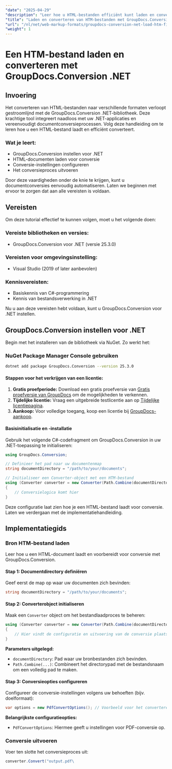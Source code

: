 ```yaml
---
"date": "2025-04-29"
"description": "Leer hoe u HTML-bestanden efficiënt kunt laden en converteren met GroupDocs.Conversion voor .NET. Deze handleiding behandelt installatie, configuratie en praktische toepassingen."
"title": "Laden en converteren van HTM-bestanden met GroupDocs.Conversion.NET&#58; een stapsgewijze handleiding"
"url": "/nl/net/web-markup-formats/groupdocs-conversion-net-load-htm-files/"
"weight": 1
---
```


# Een HTM-bestand laden en converteren met GroupDocs.Conversion .NET

## Invoering

Het converteren van HTML-bestanden naar verschillende formaten verloopt gestroomlijnd met de GroupDocs.Conversion .NET-bibliotheek. Deze krachtige tool integreert naadloos met uw .NET-applicaties en vereenvoudigt documentconversieprocessen. Volg deze handleiding om te leren hoe u een HTML-bestand laadt en efficiënt converteert.

### Wat je leert:
- GroupDocs.Conversion instellen voor .NET
- HTML-documenten laden voor conversie
- Conversie-instellingen configureren
- Het conversieproces uitvoeren

Door deze vaardigheden onder de knie te krijgen, kunt u documentconversies eenvoudig automatiseren. Laten we beginnen met ervoor te zorgen dat aan alle vereisten is voldaan.

## Vereisten

Om deze tutorial effectief te kunnen volgen, moet u het volgende doen:

### Vereiste bibliotheken en versies:
- GroupDocs.Conversion voor .NET (versie 25.3.0)
  

### Vereisten voor omgevingsinstelling:
- Visual Studio (2019 of later aanbevolen)

### Kennisvereisten:
- Basiskennis van C#-programmering
- Kennis van bestandsverwerking in .NET

Nu u aan deze vereisten hebt voldaan, kunt u GroupDocs.Conversion voor .NET instellen.

## GroupDocs.Conversion instellen voor .NET

Begin met het installeren van de bibliotheek via NuGet. Zo werkt het:

### NuGet Package Manager Console gebruiken
```bash
dotnet add package GroupDocs.Conversion --version 25.3.0
```

#### Stappen voor het verkrijgen van een licentie:
1. **Gratis proefperiode:** Download een gratis proefversie van [Gratis proefversie van GroupDocs](https://releases.groupdocs.com/conversion/net/) om de mogelijkheden te verkennen.
2. **Tijdelijke licentie:** Vraag een uitgebreide testlicentie aan op [Tijdelijke licentiepagina](https://purchase.groupdocs.com/temporary-license/).
3. **Aankoop:** Voor volledige toegang, koop een licentie bij [GroupDocs-aankoop](https://purchase.groupdocs.com/buy).

#### Basisinitialisatie en -installatie

Gebruik het volgende C#-codefragment om GroupDocs.Conversion in uw .NET-toepassing te initialiseren:

```csharp
using GroupDocs.Conversion;

// Definieer het pad naar uw documentenmap
string documentDirectory = "/path/to/your/documents";

// Initialiseer een Converter-object met een HTM-bestand
using (Converter converter = new Converter(Path.Combine(documentDirectory, "sample.htm")))
{
    // Conversielogica komt hier
}
```

Deze configuratie laat zien hoe je een HTML-bestand laadt voor conversie. Laten we verdergaan met de implementatiehandleiding.

## Implementatiegids

### Bron HTM-bestand laden

Leer hoe u een HTML-document laadt en voorbereidt voor conversie met GroupDocs.Conversion.

#### Stap 1: Documentdirectory definiëren
Geef eerst de map op waar uw documenten zich bevinden:

```csharp
string documentDirectory = "/path/to/your/documents";
```

#### Stap 2: Converterobject initialiseren
Maak een `Converter` object om het bestandlaadproces te beheren:

```csharp
using (Converter converter = new Converter(Path.Combine(documentDirectory, "sample.htm")))
{
    // Hier vindt de configuratie en uitvoering van de conversie plaats.
}
```

**Parameters uitgelegd:**
- `documentDirectory`: Pad waar uw bronbestanden zich bevinden.
- `Path.Combine(...)`: Combineert het directorypad met de bestandsnaam om een volledig pad te maken.

#### Stap 3: Conversieopties configureren
Configureer de conversie-instellingen volgens uw behoeften (bijv. doelformaat):

```csharp
var options = new PdfConvertOptions(); // Voorbeeld voor het converteren naar PDF
```

**Belangrijkste configuratieopties:**
- `PdfConvertOptions`: Hiermee geeft u instellingen voor PDF-conversie op.

### Conversie uitvoeren
Voer ten slotte het conversieproces uit:

```csharp
converter.Convert("output.pdf\